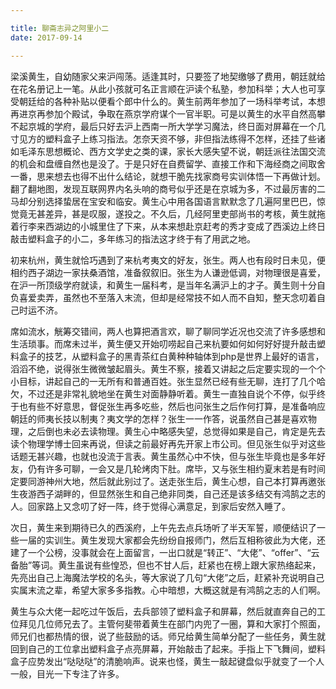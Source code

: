 ```yaml
---

title: 聊斋志异之阿里小二
date: 2017-09-14

---
```


梁溪黄生，自幼随家父来沪闯荡。适逢其时，只要签了地契缴够了费用，朝廷就给在花名册记上一笔。从此小孩就可名正言顺在沪读个私塾，参加科举；大人也可享受朝廷给的各种补贴以便看个郎中什么的。黄生前两年参加了一场科举考试，本想再进京再参加个殿试，争取在燕京学府谋个一官半职。可是以黄生的水平自然高攀不起京城的学府，最后只好去沪上西南一所大学学习魔法，终日面对屏幕在一个几寸见方的塑料盒子上练习指法。怎奈天资不够，非但指法练得不怎样，还挂了些诸如毛泽东思想概论、西方文学史之类的课，家长大感失望不说，朝廷派往法国交流的机会和盘缠自然也是没了。于是只好在自费留学、直接工作和下海经商之间取舍一番，思来想去也得不出什么结论，就想干脆先找家商号实训体悟一下再做计划。翻了翻地图，发现互联网界内名头响的商号似乎还是在京城为多，不过最厉害的二马却分别选择蛰居在宝安和临安。黄生心中用各国语言默默念了几遍阿里巴巴，惊觉竟无甚差异，甚是叹服，遂投之。不久后，几经阿里吏部尚书的考核，黄生就拖着行李来西湖边的小城里住了下来，从本来想赴京赶考的秀才变成了西溪边上终日敲击塑料盒子的小二，多年练习的指法这才终于有了用武之地。

初来杭州，黄生就恰巧遇到了来杭考夷文的好友，张生。两人也有段时日未见，便相约西子湖边一家扶桑酒馆，准备叙叙旧。张生为人谦逊低调，对物理很是喜爱，在沪一所顶级学府就读，和黄生一届科考，是当年名满沪上的才子。黄生则十分自负喜爱卖弄，虽然也不至落入末流，但却是经常技不如人而不自知，整天念叨着自己时运不济。

席如流水，觥筹交错间，两人也算把酒言欢，聊了聊同学近况也交流了许多感想和生活琐事。而席未过半，黄生便又开始叨唠起自己来杭要如何如何好好提升敲击塑料盒子的技艺，从塑料盒子的黑青茶红白黄种种轴体到php是世界上最好的语言，滔滔不绝，说得张生微微皱起眉头。黄生不察，接着又讲起之后定要实现的一个个小目标，讲起自己的一无所有和普通百姓。张生显然已经有些无聊，连打了几个哈欠，不过还是非常礼貌地坐在黄生对面静静听着。黄生一直独自说个不停，似乎终于也有些不好意思，督促张生再多吃些，然后也问张生之后作何打算，是准备响应朝廷的师夷长技以制夷？夷文学的怎样？张生一一作答，说虽然自己甚是喜欢物理，之后倒也未必去读物理。黄生心中略感失望，总觉得如果是自己，肯定是先去读个物理学博士回来再说，但读之前最好再先开家上市公司。但见张生似乎对这些话题无甚兴趣，也就也没流于言表。黄生虽然心中不快，但与张生毕竟也是多年好友，仍有许多可聊，一会又是几轮烤肉下肚。席毕，又与张生相约夏末若是有时间定要同游神州大地，然后就此别过了。送走张生后，黄生心想，自己本打算再邀张生夜游西子湖畔的，但显然张生和自己绝非同类，自己还是该多结交有鸿鹄之志的人。回家路上又念叨了好一阵，终于觉得心满意足，到家后安然入睡了。

次日，黄生来到期待已久的西溪府，上午先去点兵场听了半天军誓，顺便结识了一些一届的实训生。黄生发现大家都会先纷纷自报师门，然后互相称彼此为大佬，还建了一个公榜，没事就会在上面留言，一出口就是“转正”、“大佬”、“offer”、“云备胎”等词。黄生虽说有些惶恐，但也不甘人后，赶紧也在榜上跟大家热络起来，先亮出自己上海魔法学校的名头，等大家说了几句“大佬”之后，赶紧补充说明自己实属末流之辈，希望大家多多指教。心中暗想，大概这就是有鸿鹄之志的人们啊。

黄生与众大佬一起吃过午饭后，去兵部领了塑料盒子和屏幕，然后就直奔自己的工位拜见几位师兄去了。主管何斐带着黄生在部门内兜了一圈，算和大家打个照面，师兄们也都热情的很，说了些鼓励的话。师兄给黄生简单分配了一些任务，黄生就回到自己的工位拿出塑料盒子点亮屏幕，开始敲击了起来。手指上下飞舞间，塑料盒子应势发出“哒哒哒”的清脆响声。说来也怪，黄生一敲起键盘似乎就变了一个人一般，目光一下专注了许多。
